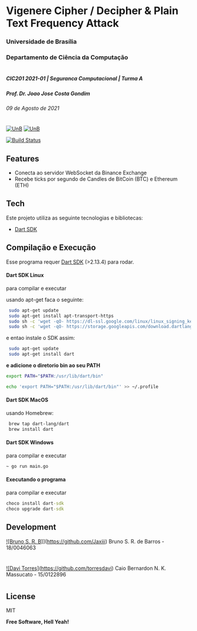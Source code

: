 # Vigenere Cipher / Decipher & Plain Text Frequency Attack
### Universidade de Brasília
### Departamento de Ciência da Computação
#
##### CIC201 2021-01 | Seguranca Computacional | Turma A 
##### Prof. Dr. Joao Jose Costa Gondim  
###### 09 de Agosto de 2021
#
[![UnB](https://i.imgur.com/aDOberc.png)](https://www.unb.br)               [![UnB](https://i.imgur.com/oq9AKbz.png)](https://cic.unb.br/)

[![Build Status](https://travis-ci.com/Jaxiii/LP_2020-2_Go.svg?branch=main)](https://travis-ci.com/jaxiii/vingenere_chipher_and_attack)

## Features

- Conecta ao servidor WebSocket da Binance Exchange
- Recebe ticks por segundo de Candles de BitCoin (BTC) e Ethereum (ETH)

## Tech

Este projeto utiliza as seguinte tecnologias e bibliotecas:

- [Dart SDK](/https://dart.dev)

## Compilação e Execução

Esse programa requer [Dart SDK](/https://dart.dev) (>2.13.4) para rodar.

#### Dart SDK Linux
para compilar e executar

usando apt-get
faca o seguinte:

```sh
 sudo apt-get update
 sudo apt-get install apt-transport-https
 sudo sh -c 'wget -qO- https://dl-ssl.google.com/linux/linux_signing_key.pub | apt-key add -'
 sudo sh -c 'wget -qO- https://storage.googleapis.com/download.dartlang.org/linux/debian/dart_stable.list 
```

e entao instale o SDK assim:

```sh
 sudo apt-get update
 sudo apt-get install dart
```

**e adicione o diretorio bin ao seu PATH**

```sh
export PATH="$PATH:/usr/lib/dart/bin"
```

```sh
echo 'export PATH="$PATH:/usr/lib/dart/bin"' >> ~/.profile 
```


#### Dart SDK MacOS
usando Homebrew:

```sh
 brew tap dart-lang/dart
 brew install dart
```

#### Dart SDK Windows
para compilar e executar

```sh
~ go run main.go
```

#### Executando o programa
para compilar e executar

```cmd
choco install dart-sdk
choco upgrade dart-sdk
```

## Development

[![Bruno S. R. B]](https://i.imgur.com/88vcXCx.png)](https://github.com/Jaxiii) Bruno S. R. de Barros - 18/0046063
#
[![Davi Torres]](https://github.com/torresdavi)(https://github.com/torresdavi)   Caio Bernardon N. K. Massucato - 15/0122896
#


## License

MIT

**Free Software, Hell Yeah!**





